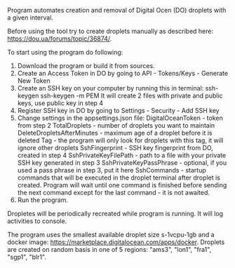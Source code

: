Program automates creation and removal of Digital Ocen (DO) droplets with a given interval.

Before using the tool try to create droplets manually as described here: https://dou.ua/forums/topic/36874/.

To start using the program do following: 
1. Download the program or build it from sources.
2. Create an Access Token in DO by going to API - Tokens/Keys - Generate New Token
3. Create an SSH key on your computer by running this in terminal: ssh-keygen ssh-keygen -m PEM
   It will create 2 files with private and public keys, use public key in step 4
4. Register SSH key in DO by going to Settings - Security - Add SSH key
5. Change settings in the appsettings.json file:
    DigitalOceanToken - token from step 2
    TotalDroplets - number of droplets you want to maintain
    DeleteDropletsAfterMinutes - maximum age of a droplet before it is deleted
    Tag - the program will only look for droplets with this tag, it will ignore other droplets
    SshFingerprint - SSH key fingerprint from DO, created in step 4
    SshPrivateKeyFilePath - path to a file with your private SSH key generated in step 3
    SshPrivateKeyPassPhrase - optional, if you used a pass phrase in step 3, put it here
    SshCommands - startup commands that will be executed in the droplet terminal after droplet is created. Program will wait until one command is finished before sending the next command except for the last command - it is not awaited.
6. Run the program.

Dropletes will be periodically recreated while program is running. It will log activities to console.

The program uses the smallest available droplet size s-1vcpu-1gb and a docker image: https://marketplace.digitalocean.com/apps/docker. Droplets are created on random basis in one of 5 regions: "ams3", "lon1", "fra1", "sgp1", "blr1".

